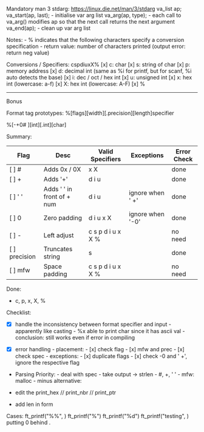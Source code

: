 
Mandatory
man 3 stdarg: https://linux.die.net/man/3/stdarg
    va_list ap;
    va_start(ap, last); 
        - initialise var arg list
    va_arg(ap, type); 
        - each call to va_arg() modifies ap so that the next call returns the next argument
    va_end(ap); 
        - clean up var arg list

Notes:
    - % indicates that the following characters specify a conversion specification
    - return value: number of characters printed (output error: return neg value)

Conversions / Specifiers: cspdiuxX%
    [x] c: char
    [x] s: string of char
    [x] p: memory address
    [x] d: decimal int (same as %i for printf, but for scanf, %i auto detects the base)
    [x] i: dec / oct / hex int
    [x] u: unsigned int
    [x] x: hex int (lowercase: a-f)
    [x] X: hex int (lowercase: A-F)
    [x] %

-----------------------------------------------------------------------------------------------
Bonus

Format tag prototypes: %[flags][width][.precision][length]specifier

%[-+0# ][int][.int][char]

Summary:

| Flag         | Desc                       | Valid Specifiers  | Exceptions       | Error Check
|--------------|----------------------------|-------------------|------------------|-------------
| [ ] #        | Adds 0x / 0X               |             x X   |                  | done
| [ ] +        | Adds '+'                   |       d i u       |                  | done
| [ ] ' '      | Adds ' ' in front of + num |       d i u       | ignore when ' +' | done 
| [ ] 0        | Zero padding               |       d i u x X   | ignore when '-0' | done
| [ ] -        | Left adjust                | c s p d i u x X % |                  | no need
| [ ] precision| Truncates string           |   s               |                  | done
| [ ] mfw      | Space padding              | c s p d i u x X % |                  | no need
Done:
- c, p, x, X, %


Checklist:
- [x] handle the inconsistency between format specifier and input
        - apparently like casting
        - %x able to print char since it has ascii val
        - conclusion: still works even if error in compiling

- [x] error handling
        - placement:
        - [x] check flag
        - [x] mfw and prec
        - [x] check spec
        - exceptions:
        - [x] duplicate flags
        - [x] check -0 and ' +', ignore the respective flag

- Parsing Priority:
        - deal with spec
        - take output -> strlen
        - #, +, ' '
        - mfw: malloc
        - minus
alternative:
- edit the print_hex // print_nbr // print_ptr

- add len in form

Cases:
ft_printf("%%", )
ft_printf("%")
ft_printf("%d")
ft_printf("testing", )
putting 0 behind .
